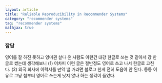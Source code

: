 ```yaml
---
layout: article
title: "Reliable Reproducibility in Recommender Systems"
category: "recommender systems"
tag: "recommender systems"
mathjax: true
---
```


### 잡담
영어를 잘 하진 못하고 영미권 살다 온 사람도 이런건 대강 한글로 쓰는 것 같아서 걍 한글로 썼는데 생각해보니 (1) 어차피 이런 글은 절반정도 영어로 쓰고 나서 한글로 고친다. (2) 외국 회사에 이력서를 만약 낼 거라면 블로그 한게 전혀 도움이 안 된다. 등등 이유로 그냥 첨부터 영어로 쓰는게 낫지 않나 하는 생각이 들었다.

